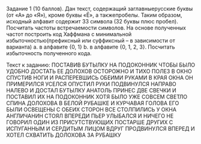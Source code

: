 Задание 1 (10 баллов). Дан текст, содержащий заглавныерусские буквы (от «А» до «Я»), кроме буквы «Ё», а такжепробелы. Таким образом, исходный алфавит содержит 33 символа (32 буквы плюс пробел). Посчитать частоты встречаемости символов. На основе полученных частот построить код Хаффмана с минимальной избыточностью(префиксный или суффиксный – в зависимости от варианта)
a. в алфавите {0, 1}
b. в алфавите {0, 1, 2, 3}.
Посчитать избыточность полученного кода.

Текст к заданию:
ПОСТАВИВ БУТЫЛКУ НА ПОДОКОННИК ЧТОБЫ БЫЛО УДОБНО ДОСТАТЬ ЕЕ ДОЛОХОВ ОСТОРОЖНО И ТИХО ПОЛЕЗ В ОКНО СПУСТИВ НОГИ И РАСПЕРЕВШИСЬ ОБЕИМИ РУКАМИ В КРАЯ ОКНА ОН ПРИМЕРИЛСЯ УСЕЛСЯ ОПУСТИЛ РУКИ ПОДВИНУЛСЯ НАПРАВО НАЛЕВО И ДОСТАЛ БУТЫЛКУ АНАТОЛЬ ПРИНЕС ДВЕ СВЕЧКИ И ПОСТАВИЛ ИХ НА ПОДОКОННИК ХОТЯ БЫЛО УЖЕ СОВСЕМ СВЕТЛО СПИНА ДОЛОХОВА В БЕЛОЙ РУБАШКЕ И КУРЧАВАЯ ГОЛОВА ЕГО БЫЛИ ОСВЕЩЕНЫ С ОБЕИХ СТОРОН ВСЕ СТОЛПИЛИСЬ У ОКНА АНГЛИЧАНИН СТОЯЛ ВПЕРЕДИ ПЬЕР УЛЫБАЛСЯ И НИЧЕГО НЕ ГОВОРИЛ ОДИН ИЗ ПРИСУТСТВУЮЩИХ ПОСТАРШЕ ДРУГИХ С ИСПУГАННЫМ И СЕРДИТЫМ ЛИЦОМ ВДРУГ ПРОДВИНУЛСЯ ВПЕРЕД И ХОТЕЛ СХВАТИТЬ ДОЛОХОВА ЗА РУБАШКУ
